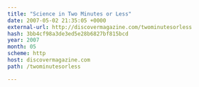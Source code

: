 ```yaml
---
title: "Science in Two Minutes or Less"
date: 2007-05-02 21:35:05 +0000
external-url: http://discovermagazine.com/twominutesorless
hash: 3bb4cf98a3de3ed5e28b6827bf815bcd
year: 2007
month: 05
scheme: http
host: discovermagazine.com
path: /twominutesorless

---
```



